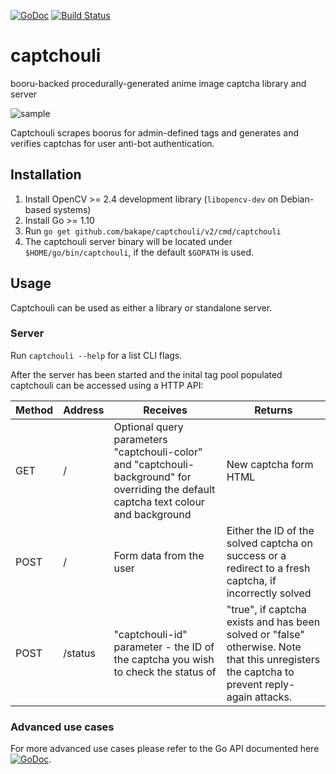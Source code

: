 [![GoDoc](https://godoc.org/github.com/bakape/captchouli?status.svg)](https://godoc.org/github.com/bakape/captchouli)
[![Build Status](https://travis-ci.org/bakape/captchouli.svg?branch=master)](https://travis-ci.org/bakape/captchouli)

# captchouli
booru-backed procedurally-generated anime image captcha library and server

![sample](https://github.com/bakape/captchouli/raw/master/assets/sample.png)

Captchouli scrapes boorus for admin-defined tags and generates and verifies captchas for user anti-bot authentication.

## Installation

1. Install OpenCV >= 2.4 development library (`libopencv-dev` on Debian-based systems)
2. Install Go >= 1.10
3. Run `go get github.com/bakape/captchouli/v2/cmd/captchouli`
4. The captchouli server binary will be located under `$HOME/go/bin/captchouli`, if the default `$GOPATH` is used.

## Usage

Captchouli can be used as either a library or standalone server.

### Server

Run `captchouli --help` for a list CLI flags.

After the server has been started and the inital tag pool populated captchouli can be accessed using a HTTP API:

| Method | Address | Receives                                                                                                                               | Returns                                                                                                                                    |
|--------|---------|----------------------------------------------------------------------------------------------------------------------------------------|--------------------------------------------------------------------------------------------------------------------------------------------|
| GET    | /       | Optional query parameters "captchouli-color" and "captchouli-background" for overriding the default captcha text colour and background | New captcha form HTML                                                                                                                      |
| POST   | /       | Form data from the user                                                                                                                | Either the ID of the solved captcha on success or a redirect to a fresh captcha, if incorrectly solved                                     |
| POST   | /status | "captchouli-id" parameter - the ID of the captcha you wish to check the status of                                                      | "true", if captcha exists and has been solved or "false" otherwise. Note that this unregisters the captcha to prevent reply-again attacks. |


### Advanced use cases

For more advanced use cases please refer to the Go API documented here [![GoDoc](https://godoc.org/github.com/bakape/captchouli?status.svg)](https://godoc.org/github.com/bakape/captchouli).

